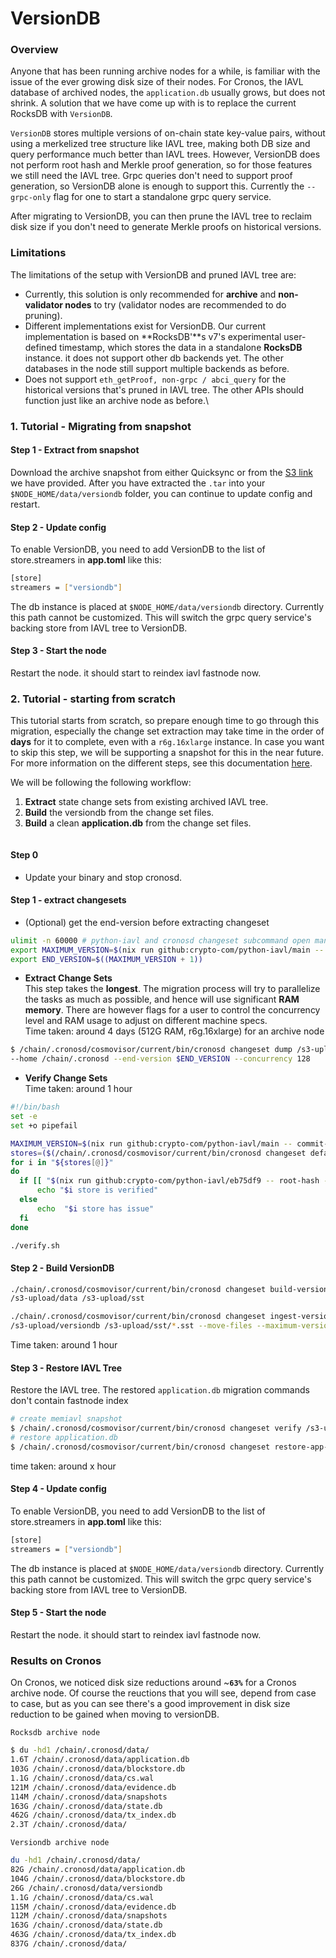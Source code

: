 # VersionDB

### Overview

Anyone that has been running archive nodes for a while, is familiar with the issue of the ever growing disk size of their nodes. For Cronos, the IAVL database of archived nodes, the `application.db` usually grows, but does not shrink. A solution that we have come up with is to replace the current RocksDB with `VersionDB`.

`VersionDB` stores multiple versions of on-chain state key-value pairs, without using a merkelized tree structure like IAVL tree, making both DB size and query performance much better than IAVL trees. However, VersionDB does not perform root hash and Merkle proof generation, so for those features we still need the IAVL tree. Grpc queries don't need to support proof generation, so VersionDB alone is enough to support this. Currently the `--grpc-only` flag for one to start a standalone grpc query service.

After migrating to VersionDB, you can then prune the IAVL tree to reclaim disk size if you don't need to generate Merkle proofs on historical versions.



### Limitations

The limitations of the setup with VersionDB and pruned IAVL tree are:

* Currently, this solution is only recommended for **archive** and **non-validator nodes** to try (validator nodes are recommended to do pruning).
* Different implementations exist for VersionDB. Our current implementation is based on **RocksDB'**s v7's experimental user-defined timestamp, which stores the data in a standalone **RocksDB** instance. it does not support other db backends yet. The other databases in the node still support multiple backends as before.
* Does not support `eth_getProof, non-grpc / abci_query` for the historical versions that's pruned in IAVL tree. The other APIs should function just like an archive node as before.\


### 1. Tutorial - Migrating from snapshot

#### Step 1 - Extract from snapshot

Download the archive snapshot from either Quicksync or from the [S3 link](https://cronos-mainnet-fullnode-datadir-backup-external-user.s3.ap-southeast-1.amazonaws.com/data/cronosmainnet\_25-1-versiondb-archive-20230810.tar.gz?X-Amz-Algorithm=AWS4-HMAC-SHA256\&X-Amz-Credential=AKIAU2KFOQGWRLYDYR3A%2F20230815%2Fap-southeast-1%2Fs3%2Faws4\_request\&X-Amz-Date=20230815T020338Z\&X-Amz-Expires=604800\&X-Amz-SignedHeaders=host\&X-Amz-Signature=9edc36d26ec7d21f61c9a2d8e8ce12321a769a736bc61858955649a9e3733f24) we have provided. After you have extracted the `.tar` into your `$NODE_HOME/data/versiondb` folder, you can continue to update config and restart.

#### Step 2 - **Update config**

To enable VersionDB, you need to add VersionDB to the list of store.streamers in **app.toml** like this:

```bash
[store]
streamers = ["versiondb"]
```

The db instance is placed at `$NODE_HOME/data/versiondb` directory. Currently this path cannot be customized. This will switch the grpc query service's backing store from IAVL tree to VersionDB.



#### Step 3 - Start the node

Restart the node. it should start to reindex iavl fastnode now.

### 2. Tutorial - starting from scratch

This tutorial starts from scratch, so prepare enough time to go through this migration, especially the change set extraction may take time in the order of **days** for it to complete, even with a `r6g.16xlarge` instance. In case you want to skip this step, we will be supporting a snapshot for this in the near future. For more information on the different steps, see this documentation [here](https://github.com/crypto-org-chain/cronos/wiki/VersionDB-Migration).



We will be following the following workflow:

1. **Extract** state change sets from existing archived IAVL tree.
2. **Build** the versiondb from the change set files.
3. **Build** a clean **application.db** from the change set files.

<figure><img src="../../.gitbook/assets/versiondb (1).png" alt=""><figcaption></figcaption></figure>

#### Step 0

* Update your binary and stop cronosd.&#x20;

#### Step 1 - extract changesets

* (Optional) get the end-version before extracting changeset

```bash
ulimit -n 60000 # python-iavl and cronosd changeset subcommand open many files
export MAXIMUM_VERSION=$(nix run github:crypto-com/python-iavl/main -- commit-infos --db /chain/.chain-maind/data/application.db/ | head -n 1 | awk '{ print $2 }')
export END_VERSION=$((MAXIMUM_VERSION + 1))
```

* **Extract Change Sets**\
  This step takes the **longest**. The migration process will try to parallelize the tasks as much as possible, and hence will use significant **RAM memory**. There are however flags for a user to control the concurrency level and RAM usage to adjust on different machine specs.\
  Time taken: around 4 days (512G RAM, r6g.16xlarge) for an archive node

```bash
$ /chain/.cronosd/cosmovisor/current/bin/cronosd changeset dump /s3-upload/data \
--home /chain/.cronosd --end-version $END_VERSION --concurrency 128
```

* **Verify Change Sets**\
  Time taken: around 1 hour

```bash
#!/bin/bash
set -e
set +o pipefail

MAXIMUM_VERSION=$(nix run github:crypto-com/python-iavl/main -- commit-infos --db /chain/.cronosd/data/application.db/ | head -n 1 | awk '{ print $2 }')
stores=($(/chain/.cronosd/cosmovisor/current/bin/cronosd changeset default-stores --home /chain/.cronosd/))
for i in "${stores[@]}"
do
  if [[ "$(nix run github:crypto-com/python-iavl/eb75df9 -- root-hash --db /chain/.cronosd/data/application.db/ --store $i --version $MAXIMUM_VERSION | awk '{print $2}')" == "$(/chain/.cronosd/cosmovisor/current/bin/cronosd changeset verify /s3-upload/changeset --stores $i | tail -1 | jq -r ".storeInfos[] | select(.name == \\"$i\\") | .commitId.hash" | base64 -d | xxd -p -c 32)" ]]; then
      echo "$i store is verified"
  else
      echo  "$i store has issue"
  fi
done
```

```bash
./verify.sh

```

#### Step 2 - **Build VersionDB**

```bash
./chain/.cronosd/cosmovisor/current/bin/cronosd changeset build-versiondb-sst \
/s3-upload/data /s3-upload/sst

./chain/.cronosd/cosmovisor/current/bin/cronosd changeset ingest-versiondb-sst \
/s3-upload/versiondb /s3-upload/sst/*.sst --move-files --maximum-version $MAXIMUM_VERSION

```

Time taken: around 1 hour



#### Step 3 - **Restore IAVL Tree**

Restore the IAVL tree. The restored `application.db` migration commands don't contain fastnode index

```bash
# create memiavl snapshot
$ /chain/.cronosd/cosmovisor/current/bin/cronosd changeset verify /s3-upload/data --save-snapshot /s3-upload/snapshot
# restore application.db
$ /chain/.cronosd/cosmovisor/current/bin/cronosd changeset restore-app-db /s3-upload/snapshot /s3-upload/application.db
```

time taken: around x hour



#### Step 4 - **Update config**

To enable VersionDB, you need to add VersionDB to the list of store.streamers in **app.toml** like this:

```bash
[store]
streamers = ["versiondb"]
```

The db instance is placed at `$NODE_HOME/data/versiondb` directory. Currently this path cannot be customized. This will switch the grpc query service's backing store from IAVL tree to VersionDB.



#### Step 5 - Start the node

Restart the node. it should start to reindex iavl fastnode now.



### Results on Cronos

On Cronos, we noticed disk size reductions around \~**`63%`** for a Cronos archive node. Of course the reuctions that you will see, depend from case to case, but as you can see there's a good improvement in disk size reduction to be gained when moving to versionDB.

`Rocksdb archive node`

```bash
$ du -hd1 /chain/.cronosd/data/
1.6T /chain/.cronosd/data/application.db
103G /chain/.cronosd/data/blockstore.db
1.1G /chain/.cronosd/data/cs.wal
121M /chain/.cronosd/data/evidence.db
114M /chain/.cronosd/data/snapshots
163G /chain/.cronosd/data/state.db
462G /chain/.cronosd/data/tx_index.db
2.3T /chain/.cronosd/data/
```



`Versiondb archive node`

```bash
du -hd1 /chain/.cronosd/data/
82G /chain/.cronosd/data/application.db
104G /chain/.cronosd/data/blockstore.db
26G /chain/.cronosd/data/versiondb
1.1G /chain/.cronosd/data/cs.wal
115M /chain/.cronosd/data/evidence.db
112M /chain/.cronosd/data/snapshots
163G /chain/.cronosd/data/state.db
463G /chain/.cronosd/data/tx_index.db
837G /chain/.cronosd/data/
```
